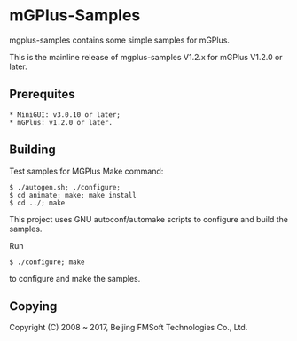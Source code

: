 # mGPlus-Samples

mgplus-samples contains some simple samples for mGPlus.

This is the mainline release of mgplus-samples V1.2.x for mGPlus V1.2.0 or later.

## Prerequites

    * MiniGUI: v3.0.10 or later;
    * mGPlus: v1.2.0 or later.

## Building

Test samples for  MGPlus
Make command:

    $ ./autogen.sh; ./configure; 
    $ cd animate; make; make install
    $ cd ../; make

This project uses GNU autoconf/automake scripts to configure and build the samples.

Run

    $ ./configure; make

to configure and make the samples.

## Copying

Copyright (C) 2008 ~ 2017, Beijing FMSoft Technologies Co., Ltd.


